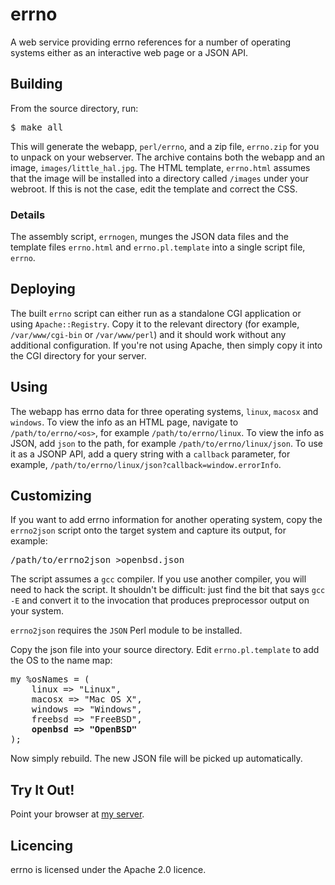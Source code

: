# errno
A web service providing errno references for a number of operating systems either as an interactive web page or a JSON API. 

## Building
From the source directory, run:
<pre>$ make all</pre>

This will generate the webapp, `perl/errno`, and a zip file, `errno.zip` for you to unpack on your webserver. The archive
contains both the webapp and an image, `images/little_hal.jpg`. The HTML template, `errno.html` assumes that the image will be
installed into a directory called `/images` under your webroot. If this is not the case, edit the template and correct
the CSS.

### Details

The assembly script, `errnogen`, munges the JSON data files and the template files `errno.html` and `errno.pl.template` 
into a single script file, `errno`.

## Deploying

The built `errno` script can either run as a standalone CGI application or using `Apache::Registry`. Copy it to the relevant
directory (for example, `/var/www/cgi-bin` or `/var/www/perl`) and it should work without any additional configuration.
If you're not using Apache, then simply copy it into the CGI directory for your server.

## Using

The webapp has errno data for three operating systems, `linux`, `macosx` and `windows`. To view the info as an HTML 
page, navigate to `/path/to/errno/<os>`, for example `/path/to/errno/linux`. To view the info as JSON, add `json` to
the path, for example `/path/to/errno/linux/json`. To use it as a JSONP API, add a query string with a `callback` 
parameter, for example, `/path/to/errno/linux/json?callback=window.errorInfo`.

## Customizing

If you want to add errno information for another operating system, copy the `errno2json` script onto the target 
system and capture its output, for example:
<pre>/path/to/errno2json >openbsd.json</pre>
The script assumes a `gcc` compiler. If you use another compiler, you will need to hack the script. It shouldn't be
difficult: just find the bit that says `gcc -E` and convert it to the invocation that produces preprocessor output on your 
system.

`errno2json` requires the `JSON` Perl module to be installed.

Copy the json file into your source directory. Edit `errno.pl.template` to add the OS to the name map:
<pre>my %osNames = (
    linux => "Linux",
    macosx => "Mac OS X",
    windows => "Windows",
    freebsd => "FreeBSD",
    <b>openbsd => "OpenBSD"</b>
);
</pre>

Now simply rebuild. The new JSON file will be picked up automatically.

## Try It Out!
Point your browser at <a href="http://www.usefuljs.net/api/errno" target="_blank">my server</a>.

## Licencing
errno is licensed under the Apache 2.0 licence.
